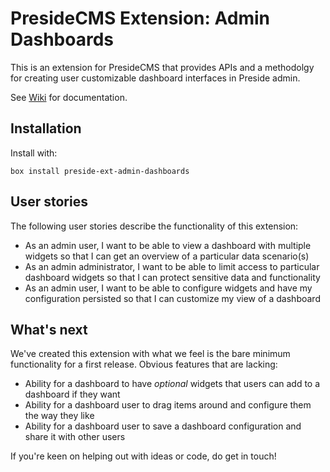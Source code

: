 # PresideCMS Extension: Admin Dashboards

This is an extension for PresideCMS that provides APIs and a methodolgy for creating user customizable dashboard interfaces in Preside admin.

See [Wiki](https://github.com/pixl8/preside-ext-admin-dashboards/wiki) for documentation.

## Installation

Install with:

```box install preside-ext-admin-dashboards```

## User stories

The following user stories describe the functionality of this extension:

* As an admin user, I want to be able to view a dashboard with multiple widgets so that I can get an overview of a particular data scenario(s)
* As an admin administrator, I want to be able to limit access to particular dashboard widgets so that I can protect sensitive data and functionality
* As an admin user, I want to be able to configure widgets and have my configuration persisted so that I can customize my view of a dashboard

## What's next

We've created this extension with what we feel is the bare minimum functionality for a first release. Obvious features that are lacking:

* Ability for a dashboard to have _optional_ widgets that users can add to a dashboard if they want
* Ability for a dashboard user to drag items around and configure them the way they like
* Ability for a dashboard user to save a dashboard configuration and share it with other users

If you're keen on helping out with ideas or code, do get in touch!

